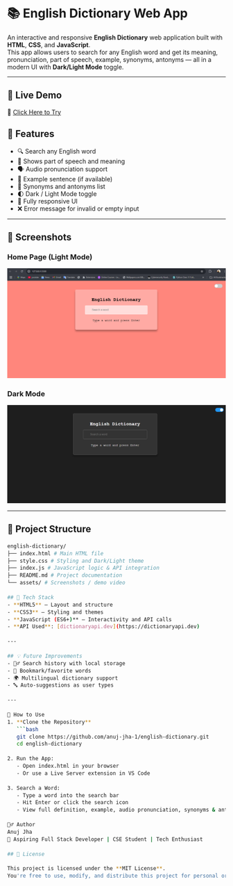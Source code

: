 # 📚 English Dictionary Web App

An interactive and responsive **English Dictionary** web application built with **HTML**, **CSS**, and **JavaScript**.  
This app allows users to search for any English word and get its meaning, pronunciation, part of speech, example, synonyms, antonyms — all in a modern UI with **Dark/Light Mode** toggle.

---

## 🚀 Live Demo  
🔗 [Click Here to Try](https://anuj-jha-1.github.io/english-dictionary/)  

## 🌟 Features

- 🔍 Search any English word  
- 📖 Shows part of speech and meaning  
- 🗣️ Audio pronunciation support  
- 💬 Example sentence (if available)  
- 🧠 Synonyms and antonyms list  
- 🌓 Dark / Light Mode toggle  
- 📱 Fully responsive UI  
- ❌ Error message for invalid or empty input  

---
## 📸 Screenshots  

### Home Page (Light Mode)
![Home Page](./Screenshot%202025-07-20%20145851.png)

### Dark Mode
![Dark Mode](./Screenshot%202025-07-20%20145911.png)

---
## 📁 Project Structure

```bash
english-dictionary/
├── index.html # Main HTML file
├── style.css # Styling and Dark/Light theme
├── index.js # JavaScript logic & API integration
├── README.md # Project documentation
└── assets/ # Screenshots / demo video

## 🧠 Tech Stack
- **HTML5** – Layout and structure  
- **CSS3** – Styling and themes  
- **JavaScript (ES6+)** – Interactivity and API calls  
- **API Used**: [dictionaryapi.dev](https://dictionaryapi.dev)  

---

## 💡 Future Improvements
- 🕵️‍♂️ Search history with local storage  
- 📌 Bookmark/favorite words  
- 🌍 Multilingual dictionary support  
- 🔤 Auto-suggestions as user types  

---

🚀 How to Use
1. **Clone the Repository**
   ```bash
   git clone https://github.com/anuj-jha-1/english-dictionary.git
   cd english-dictionary

2. Run the App:
   - Open index.html in your browser
   - Or use a Live Server extension in VS Code

3. Search a Word:
   - Type a word into the search bar
   - Hit Enter or click the search icon
   - View full definition, example, audio pronunciation, synonyms & antonyms

🙋‍♂️ Author
Anuj Jha
💼 Aspiring Full Stack Developer | CSE Student | Tech Enthusiast

## 📜 License

This project is licensed under the **MIT License**.  
You're free to use, modify, and distribute this project for personal or commercial purposes — just don't forget to give proper credit.
